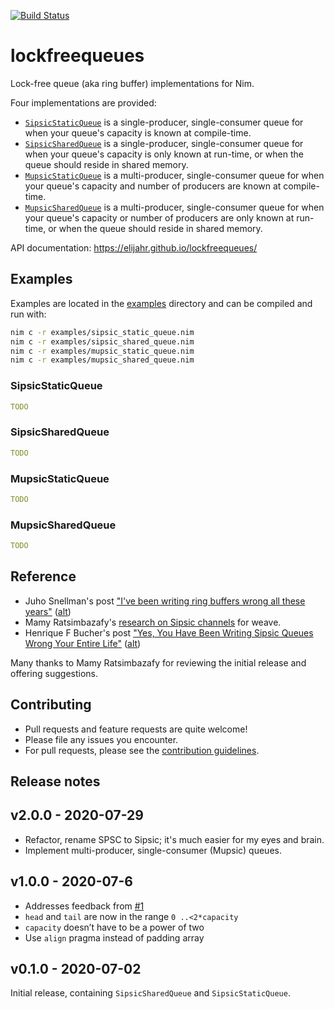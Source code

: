 [![Build Status](https://travis-ci.org/elijahr/lockfreequeues.svg?branch=master)](https://travis-ci.org/elijahr/lockfreequeues)

# lockfreequeues

Lock-free queue (aka ring buffer) implementations for Nim.

Four implementations are provided:

- [`SipsicStaticQueue`](https://elijahr.github.io/lockfreequeues/lockfreequeues/sipsic_static_queue.html) is a single-producer, single-consumer queue for when your queue's capacity is known at compile-time.
- [`SipsicSharedQueue`](https://elijahr.github.io/lockfreequeues/lockfreequeues/sipsic_shared_queue.html) is a single-producer, single-consumer queue for when your queue's capacity is only known at run-time, or when the queue should reside in shared memory.
- [`MupsicStaticQueue`](https://elijahr.github.io/lockfreequeues/lockfreequeues/mupsic_static_queue.html) is a multi-producer, single-consumer queue for when your queue's capacity and number of producers are known at compile-time.
- [`MupsicSharedQueue`](https://elijahr.github.io/lockfreequeues/lockfreequeues/mupsic_shared_queue.html) is a multi-producer, single-consumer queue for when your queue's capacity or number of producers are only known at run-time, or when the queue should reside in shared memory.

API documentation: https://elijahr.github.io/lockfreequeues/

## Examples

Examples are located in the [examples](https://github.com/elijahr/lockfreequeues/tree/master/examples) directory and can be compiled and run with:

```sh
nim c -r examples/sipsic_static_queue.nim
nim c -r examples/sipsic_shared_queue.nim
nim c -r examples/mupsic_static_queue.nim
nim c -r examples/mupsic_shared_queue.nim
```

### SipsicStaticQueue
```nim
TODO
```

### SipsicSharedQueue

```nim
TODO
```

### MupsicStaticQueue
```nim
TODO
```

### MupsicSharedQueue

```nim
TODO
```

## Reference

* Juho Snellman's post ["I've been writing ring buffers wrong all these years"](https://www.snellman.net/blog/archive/2016-12-13-ring-buffers/) ([alt](https://web.archive.org/web/20200530040210/https://www.snellman.net/blog/archive/2016-12-13-ring-buffers/))
* Mamy Ratsimbazafy's [research on Sipsic channels](https://github.com/mratsim/weave/blob/master/weave/cross_thread_com/channels_sipsic.md#litterature) for weave.
* Henrique F Bucher's post ["Yes, You Have Been Writing Sipsic Queues Wrong Your Entire Life"](http://www.vitorian.com/x1/archives/370) ([alt](https://web.archive.org/web/20191225164231/http://www.vitorian.com/x1/archives/370))

Many thanks to Mamy Ratsimbazafy for reviewing the initial release and offering suggestions.

## Contributing

* Pull requests and feature requests are quite welcome!
* Please file any issues you encounter.
* For pull requests, please see the [contribution guidelines](https://github.com/elijahr/lockfreequeues/tree/master/CONTRIBUTING.md).

## Release notes

## v2.0.0 - 2020-07-29

* Refactor, rename SPSC to Sipsic; it's much easier for my eyes and brain.
* Implement multi-producer, single-consumer (Mupsic) queues.

## v1.0.0 - 2020-07-6

* Addresses feedback from [#1](https://github.com/elijahr/lockfreequeues/issues/1)
* `head` and `tail` are now in the range `0 ..<2*capacity`
* `capacity` doesn’t have to be a power of two
* Use `align` pragma instead of padding array

## v0.1.0 - 2020-07-02

Initial release, containing `SipsicSharedQueue` and `SipsicStaticQueue`.
